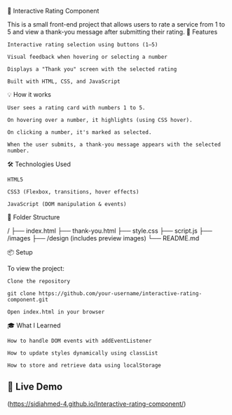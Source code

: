 🌟 Interactive Rating Component

This is a small front-end project that allows users to rate a service from 1 to 5 and view a thank-you message after submitting their rating.
🚀 Features

    Interactive rating selection using buttons (1–5)

    Visual feedback when hovering or selecting a number

    Displays a "Thank you" screen with the selected rating

    Built with HTML, CSS, and JavaScript

💡 How it works

    User sees a rating card with numbers 1 to 5.

    On hovering over a number, it highlights (using CSS hover).

    On clicking a number, it's marked as selected.

    When the user submits, a thank-you message appears with the selected number.

🛠 Technologies Used

    HTML5

    CSS3 (Flexbox, transitions, hover effects)

    JavaScript (DOM manipulation & events)

📁 Folder Structure

/
├── index.html
├── thank-you.html
├── style.css
├── script.js
├── /images
├── /design (includes preview images)
└── README.md

📦 Setup

To view the project:

    Clone the repository

    git clone https://github.com/your-username/interactive-rating-component.git

    Open index.html in your browser

🎓 What I Learned

    How to handle DOM events with addEventListener

    How to update styles dynamically using classList

    How to store and retrieve data using localStorage

## 🔗 Live Demo

(https://sidiahmed-4.github.io/Interactive-rating-component/)

